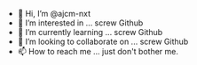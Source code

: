 - 👋 Hi, I’m @ajcm-nxt
- 👀 I’m interested in ... screw Github
- 🌱 I’m currently learning ... screw Github
- 💞️ I’m looking to collaborate on ... screw Github
- 📫 How to reach me ... just don't bother me.

<!---
ajcm-nxt/ajcm-nxt is a ✨ special ✨ repository because its `README.md` (this file) appears on your GitHub profile.
You can click the Preview link to take a look at your changes.
--->
